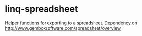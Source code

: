 # linq-spreadsheet
Helper functions for exporting to a spreadsheet. Dependency on http://www.gemboxsoftware.com/spreadsheet/overview
